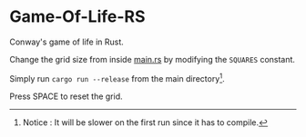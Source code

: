 # Game-Of-Life-RS
Conway's game of life in Rust.

Change the grid size from inside [main.rs](main/src/main.rs) by modifying the `SQUARES` constant.

Simply run `cargo run --release` from the main directory[^1].

Press SPACE to reset the grid.

[^1]: Notice : It will be slower on the first run since it has to compile.
